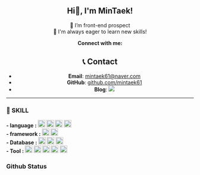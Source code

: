 <div align="center">

## Hi👋, I'm MinTaek!
<!-- [![wakatime](https://wakatime.com/badge/user/018ef09b-4830-4742-8c11-7c2fa58d8c53.svg)](https://wakatime.com/@018ef09b-4830-4742-8c11-7c2fa58d8c53)
[![Hits](https://hits.seeyoufarm.com/api/count/incr/badge.svg?url=https%3A%2F%2Fgithub.com%2FJihyeon818&count_bg=%2333DFFF&title_bg=%23005D9F&icon=&icon_color=%23FFFFFF&title=Jihyeon&edge_flat=false)](https://hits.seeyoufarm.com) -->

🌱 I’m front-end prospect<br/>
🤩 I'm always eager to learn new skills!<br/>

<b>Connect with me: </b>
## 📞 Contact
- **Email**: mintaek61@naver.com
- **GitHub**: [github.com/mintaek61](https://github.com/mintaek61)
- **Blog**: <a href="https://velog.io/@mintaek601" target="_blank"><img src="https://img.shields.io/badge/velog-black?style=plastic&logo=velog&logoColor=#03C75A"/></a>
  
</div>

<hr/>

### 🔨 SKILL
<b>
- language : 
        <img src="https://img.shields.io/badge/html5-E34F26?style=for-the-badge&logo=html5&logoColor=white" height="20">
        <img src="https://img.shields.io/badge/css3-1572B6?style=for-the-badge&logo=css3&logoColor=white" height="20">
        <img src="https://img.shields.io/badge/javascript-F7DF1E?style=for-the-badge&logo=javascript&logoColor=white" height="20">
        <img src="https://img.shields.io/badge/typescript-007ACC?style=for-the-badge&logo=typescript&logoColor=white" height="20"> 
</b>
<br/>
<b>
- framework : 
        <img src="https://img.shields.io/badge/react-61DAFB?style=for-the-badge&logo=react&logoColor=white" height="20">
        <img src="https://img.shields.io/badge/NextJS-000000?style=for-the-badge&logo=nextJS&logoColor=white" height="20">
</b>
<br/>
<b>
- Database : 
        <img src="https://img.shields.io/badge/mysql-4479A1?style=for-the-badge&logo=mysql&logoColor=white" height="20">
        <img src="https://img.shields.io/badge/postgresql-1572B6?style=for-the-badge&logo=postgresql&logoColor=white" height="20">
        <img src="https://img.shields.io/badge/prisma-000000?style=for-the-badge&logo=prisma&logoColor=white" height="20">

</b>
<br/>
<b>
- Tool : 
        <img src="https://img.shields.io/badge/github-181717?style=for-the-badge&logo=github&logoColor=white" height="20"> 
        <img src="https://img.shields.io/badge/notion-000000?style=for-the-badge&logo=notion&logoColor=white" height="20"> 
        <img src="https://img.shields.io/badge/figma-F24E1E?style=for-the-badge&logo=figma&logoColor=white" height="20">
        <img src="https://img.shields.io/badge/VSCode-31A8FF?style=for-the-badge&logo=visualstudiocode&logoColor=white" height="20"> 
        <img src="https://img.shields.io/badge/IntelliJ idea-000000?style=for-the-badge&logo=intellijidea&logoColor=white" height="20"> 
</b>

### Github Status
